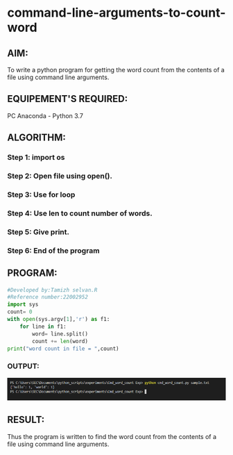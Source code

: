 # command-line-arguments-to-count-word
## AIM:
To write a python program for getting the word count from the contents of a file using command line arguments.
## EQUIPEMENT'S REQUIRED: 
PC
Anaconda - Python 3.7
## ALGORITHM: 
### Step 1: import os

### Step 2: Open file using open().

### Step 3: Use for loop

### Step 4: Use len to count number of words.

### Step 5: Give print.

### Step 6: End of the program

## PROGRAM:
```python
#Developed by:Tamizh selvan.R
#Reference number:22002952
import sys
count= 0
with open(sys.argv[1],'r') as f1:
    for line in f1:
        word= line.split()
        count += len(word)
print("word count in file = ",count)
```

### OUTPUT:
![output](./output.png)



## RESULT:
Thus the program is written to find the word count from the contents of a file using command line arguments.
